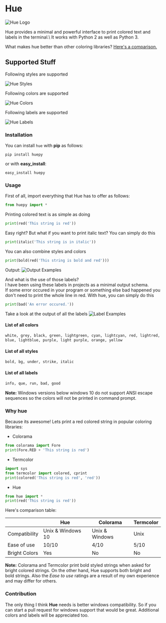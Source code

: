 # Hue

![Hue Logo](https://i.imgur.com/Pxe9la8.png)

Hue provides a minimal and powerful interface to print colored text and labels
in the terminal.\ It works with Python 2 as well as Python 3.

What makes hue better than other coloring libraries? [Here's a
comparison.](#why-hue)

## Supported Stuff

Following styles are supported

![Hue Styles](https://i.imgur.com/899ZtQy.png)

Following colors are supported

![Hue Colors](https://i.imgur.com/9tWvPkD.png)

Following labels are supported

![Hue Labels](https://i.imgur.com/8qBq0Zd.png)


### Installation
You can install `hue` with **pip** as follows:
```
pip install huepy
```
or with **easy_install**:
```
easy_install huepy
```

### Usage
First of all, import everything that Hue has to offer as follows:

```python
from huepy import *
```

Printing colored text is as simple as doing

```python
print(red('This string is red'))
```

Easy right?
But what if you want to print italic text?
You can simply do this

```python
print(italic('This string is in italic'))
```

You can also combine styles and colors

```python
print(bold(red('This string is bold and red')))
```

Output:
![Output Examples](https://i.imgur.com/Lo7ZyHq.png)

And what is the use of those labels?\
I have been using these labels in projects as a minimal output schema.\
If some error occured in your program or something else bad happened you don't need to print the whole line in red. With hue, you can simply do this

```python
print(bad('An error occured.'))
```

Take a look at the output of all the labels
![Label Examples](https://i.imgur.com/b4Kj5Ym.png)

#### List of all colors

```python
white, grey, black, green, lightgreen, cyan, lightcyan, red, lightred,
blue, lightblue, purple, light purple, orange, yellow
```

#### List of all styles

```python
bold, bg, under, strike, italic
```

#### List of all labels

```python
info, que, run, bad, good
```

**Note:** Windows versions below windows 10 do not support ANSI escape sequences so the colors will not be printed in command prompt.

### Why hue

Because its awesome!
Lets print a red colored string in popular coloring libraries:

- Colorama
```python
from colorama import Fore
print(Fore.RED + 'This string is red')
```
- Termcolor
```python
import sys
from termcolor import colored, cprint
print(colored('This string is red', 'red'))
```
- Hue
```python
from hue import *
print(red('This string is red'))
```
Here's comparison table:

|             |Hue              |Colorama      |Termcolor|
|-------------|-----------------|--------------|---------|
|Compatibility|Unix & Windows 10|Unix & Windows|Unix     |
|Ease of use  |10/10            |4/10          |5/10     |
|Bright Colors|Yes              |No            |No       |

**Note:** Colorama and Termcolor print bold styled strings when asked for
bright colored strings. On the other hand, Hue supports both bright and bold
strings. Also the *Ease to use* ratings are a result of my own experience and
may differ for others.

### Contribution

The only thing I think **Hue** needs is better windows compatibility. So if
you can start a pull request for windows support that would be great.
Additional colors and labels will be appreciated too.
